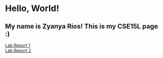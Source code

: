 # Hello, World!
## My name is Zyanya Rios! This is my CSE15L page :) 

[Lab Report 1](https://zyanyarios.github.io/cse15l-lab-reports/LabReport1.html) <br>
[Lab Report 2](https://zyanyarios.github.io/cse15l-lab-reports/LabReport2.html)


